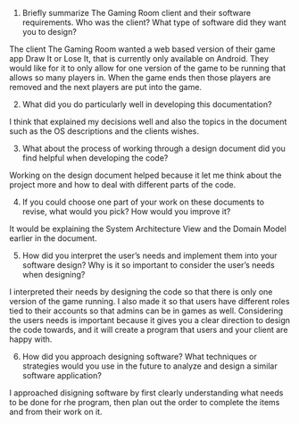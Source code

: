 1. Briefly summarize The Gaming Room client and their software requirements. Who was the client? What type of software did they want you to design?

The client The Gaming Room wanted a web based version of their game app Draw It or Lose It, that is currently only available on Android. They would like for it to only allow for one version of the game to be running that allows so many players in. When the game ends then those players are removed and the next players are put into the game.

2. What did you do particularly well in developing this documentation?

I think that explained my decisions well and also the topics in the document such as the OS descriptions and the clients wishes.

3. What about the process of working through a design document did you find helpful when developing the code?

Working on the design document helped because it let me think about the project more and how to deal with different parts of the code.

4. If you could choose one part of your work on these documents to revise, what would you pick? How would you improve it?

It would be explaining the System Architecture View and the Domain Model earlier in the document.

5. How did you interpret the user’s needs and implement them into your software design? Why is it so important to consider the user’s needs when designing?

I interpreted their needs by designing the code so that there is only one version of the game running. I also made it so that users have different roles tied to their accounts so that admins can be in games as well. Considering the users needs is important because it gives you a clear direction to design the code towards, and it will create a program that users and your client are happy with.

6. How did you approach designing software? What techniques or strategies would you use in the future to analyze and design a similar software application?

I approached disigning software by first clearly understanding what needs to be done for rhe program, then plan out the order to complete the items and from their work on it.
